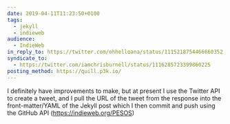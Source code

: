 ```yaml
---
date: 2019-04-11T11:23:50+0100
tags:
  - jekyll
  - indieweb
audience:
  - IndieWeb
in_reply_to: https://twitter.com/ohhelloana/status/1115218754466660352
syndicate_to:
  - https://twitter.com/iamchrisburnell/status/1116285723399860225
posting_method: https://quill.p3k.io/
---
```


I definitely have improvements to make, but at present I use the Twitter API to create a tweet, and I pull the URL of the tweet from the response into the front-matter/YAML of the Jekyll post which I then commit and push using the GitHub API (<a href="https://indieweb.org/PESOS" rel="external">https://indieweb.org/PESOS</a>)
